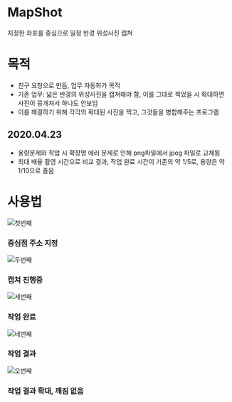 # MapShot
지정한 좌표를 중심으로 일정 반경 위성사진 캡쳐

# 목적
* 친구 요청으로 만듬, 업무 자동화가 목적
* 기존 업무: 넓은 반경의 위성사진을 캡쳐해야 함, 이를 그대로 찍었을 시 확대하면 사진이 뭉개져서 하나도 안보임
* 이를 해결하기 위해 각각의 확대된 사진을 찍고, 그것들을 병합해주는 프로그램

## 2020.04.23
* 용량문제와 작업 시 확장명 에러 문제로 인해 png파일에서 jpeg 파일로 교체됨
* 최대 배율 촬영 시간으로 비교 결과, 작업 완료 시간이 기존의 약 1/5로, 용량은 약 1/10으로 줄음 


# 사용법
![첫번째](https://user-images.githubusercontent.com/59993347/80019817-11ef7500-8513-11ea-9037-7e5c5a4fcde0.png)
### 중심점 주소 지정

![두번째](https://user-images.githubusercontent.com/59993347/80020036-5bd85b00-8513-11ea-8348-12daed43d6f2.png)
### 캡쳐 진행중

![세번째](https://user-images.githubusercontent.com/59993347/80020162-8b876300-8513-11ea-9a48-48d399150ce6.png)
### 작업 완료

![네번째](https://user-images.githubusercontent.com/59993347/80020357-dbfec080-8513-11ea-8ca6-0e19a6c5e9b0.png)
### 작업 결과

![오번째](https://user-images.githubusercontent.com/59993347/80020388-e8831900-8513-11ea-83cf-4e24223aefd1.png)
### 작업 결과 확대, 깨짐 없음

